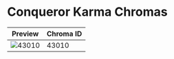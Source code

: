 # Conqueror Karma Chromas

| Preview | Chroma ID |
|---------|-----------|
| ![43010](https://raw.communitydragon.org/latest/plugins/rcp-be-lol-game-data/global/default/v1/champion-chroma-images/43/43010.png) | 43010 |